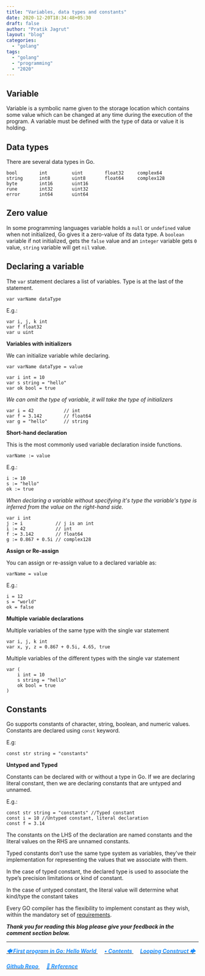 ```yaml
---
title: "Variables, data types and constants"
date: 2020-12-20T18:34:48+05:30
draft: false
author: "Pratik Jagrut"
layout: "blog"
categories:
  - "golang"
tags:
  - "golang"
  - "programming"
  - "2020"
---
```


## Variable

Variable is a symbolic name given to the storage location which contains some value which can be changed at any time during the execution of the program. A variable must be defined with the type of data or value it is holding.

## Data types
There are several data types in Go.

```
bool        int         uint        float32     complex64
string      int8        uint8       float64     complex128
byte        int16       uint16
rune        int32       uint32
error       int64       uint64
```

## Zero value
In some programming languages variable holds a `null` or `undefined` value when not initialized, Go gives it a zero-value of its data type. A `boolean` variable if not initialized, gets the `false` value and an `integer` variable gets `0` value, `string` variable will get `nil` value.

## Declaring a variable

The `var` statement declares a list of variables. Type is at the last of the statement.

```
var varName dataType
```
E.g.:

```
var i, j, k int
var f float32
var u uint
```

**Variables with initializers**

We can initialize variable while declaring.

```
var varName dataType = value
```

```
var i int = 10
var s string = "hello"
var ok bool = true
```

*We can omit the type of variable, it will take the type of initializers*

```
var i = 42           // int
var f = 3.142        // float64
var g = "hello"      // string
```

**Short-hand declaration**

This is the most commonly used variable declaration inside functions.

```
varName := value
``` 
E.g.:
```
i := 10
s := "hello"
ok := true
```

*When declaring a variable without specifying it's type the variable's type is inferred from the value on the right-hand side.*

```
var i int
j := i            // j is an int
i := 42           // int
f := 3.142        // float64
g := 0.867 + 0.5i // complex128
```

**Assign or Re-assign**

You can assign or re-assign value to a declared variable as:
```
varName = value
```
E.g.:
```
i = 12
s = "world"
ok = false
```

**Multiple variable declarations**

Multiple variables of the same type with the single var statement 

```
var i, j, k int
var x, y, z = 0.867 + 0.5i, 4.65, true
```

Multiple variables of the different types with the single var statement 

```
var (
    i int = 10
    s string = "hello"
    ok bool = true
)
```

## Constants

Go supports constants of character, string, boolean, and numeric values. Constants are declared using `const` keyword.

E.g:
```
const str string = "constants"
```

**Untyped and Typed**

Constants can be declared with or without a type in Go. If we are declaring literal constant, then we are declaring constants that are untyped and unnamed.

E.g.:
```
const str string = "constants" //Typed constant
const i = 10 //Untyped constant, literal declaration
const f = 3.14
```
The constants on the LHS of the declaration are named constants and the literal values on the RHS are unnamed constants.

Typed constants don’t use the same type system as variables, they've their implementation for representing the values that we associate with them.

In the case of typed constant, the declared type is used to associate the type’s precision limitations or kind of constant.

In the case of untyped constant, the literal value will determine what kind/type the constant takes

Every GO compiler has the flexibility to implement constant as they wish, within the mandatory set of [requirements](http://golang.org/ref/spec#Constants).


***Thank you for reading this blog please give your feedback in the comment section below.***
<hr>

<a href="/blog/golang/series/helloworld">
  <b style="color:DodgerBlue">
    <i>🡄 First program in Go: Hello World</i>
  </b>
</a> &emsp;

<a href="/blog/golang/series/contents">
  <b style="color:DodgerBlue">
    <i>• Contents</i>
  </b>
</a>  &emsp;

<a href="/blog/golang/series/for_loop">
    <b style="color:DodgerBlue">
        <i>Looping Construct 🡆</i>
    </b>
</a>  &emsp;

<br>

<a href="https://github.com/pratikjagrut/go-tutorial" target="_blank">
  <b style="color:DodgerBlue" class="fab fa-github">
    <i>Github Repo</i>
  </b>
</a>  &emsp;

<a href="https://github.com/pratikjagrut/go-tutorial/blob/master/REFERENCE.md" target="_blank">
  <b style="color:DodgerBlue">
    <i>&#128279; Reference</i>
  </b>
</a>